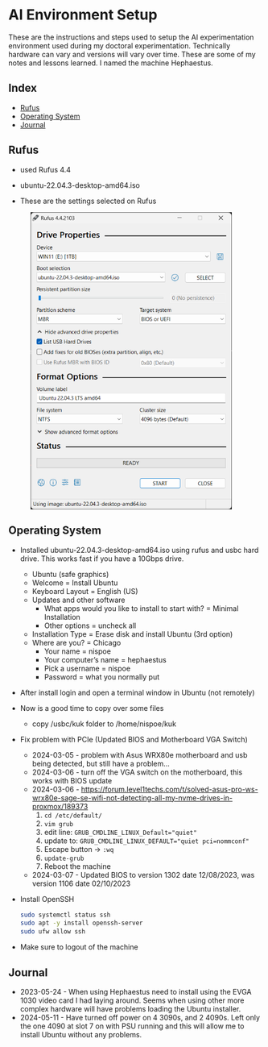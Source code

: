# AI Environment Setup
These are the instructions and steps used to setup the AI experimentation environment used during my doctoral experimentation. Technically hardware can vary and versions will vary over time. These are some of my notes and lessons learned. I named the machine Hephaestus.

## Index

- [Rufus](#rufus)
- [Operating System](#operating-system)
- [Journal](#journal)

## Rufus
- used Rufus 4.4
- ubuntu-22.04.3-desktop-amd64.iso
- These are the settings selected on Rufus

  <img src="./images/rufus-drive-properties.png" alt="Rufus Settings" style="width: 400px; display: block; margin-left: 20px;" />

## Operating System
- Installed ubuntu-22.04.3-desktop-amd64.iso using rufus and usbc hard drive. This works fast if you have a 10Gbps drive.
    - Ubuntu (safe graphics)
    - Welcome = Install Ubuntu
    - Keyboard Layout = English (US)
    - Updates and other software
        - What apps would you like to install to start with? = Minimal Installation
        - Other options = uncheck all
    - Installation Type = Erase disk and install Ubuntu (3rd option)
    - Where are you? = Chicago
        - Your name = nispoe
        - Your computer’s name = hephaestus
        - Pick a username = nispoe
        - Password = what you normally put
- After install login and open a terminal window in Ubuntu (not remotely)
- Now is a good time to copy over some files
    - copy /usbc/kuk folder to /home/nispoe/kuk
- Fix problem with PCIe (Updated BIOS and Motherboard VGA Switch)
    - 2024-03-05 - problem with Asus WRX80e motherboard and usb being detected, but still have a problem…
    - 2024-03-06 - turn off the VGA switch on the motherboard, this works with BIOS update
    - 2024-03-06 - https://forum.level1techs.com/t/solved-asus-pro-ws-wrx80e-sage-se-wifi-not-detecting-all-my-nvme-drives-in-proxmox/189373
        1. `cd /etc/default/`
        2. `vim grub`
        3. edit line: `GRUB_CMDLINE_LINUX_Default="quiet"`
        4. update to: `GRUB_CMDLINE_LINUX_DEFAULT="quiet pci=nommconf"`
        5. Escape button → `:wq`
        6. `update-grub`
        7. Reboot the machine
    - 2024-03-07 - Updated BIOS to version 1302 date 12/08/2023, was version 1106 date 02/10/2023
- Install OpenSSH
    
    ```bash
    sudo systemctl status ssh
    sudo apt -y install openssh-server
    sudo ufw allow ssh
    ```
    
- Make sure to logout of the machine

## Journal
- 2023-05-24 - When using Hephaestus need to install using the EVGA 1030 video card I had laying around. Seems when using other more complex hardware will have problems loading the Ubuntu installer.  
- 2024-05-11 - Have turned off power on 4 3090s, and 2 4090s. Left only the one 4090 at slot 7 on with PSU running and this will allow me to install Ubuntu without any problems.